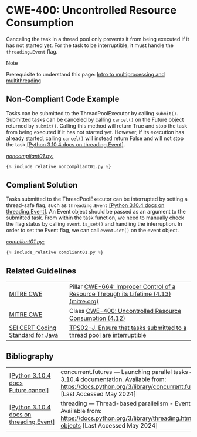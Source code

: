 # CWE-400: Uncontrolled Resource Consumption

Canceling the task in a thread pool only prevents it from being executed if it has not started yet. For the task to be interruptible, it must handle the `threading.Event` flag.

> [!NOTE]
> Prerequisite to understand this page:
> [Intro to multiprocessing and multithreading](../../Intro_to_multiprocessing_and_multithreading/readme.md)

## Non-Compliant Code Example

Tasks can be submitted to the ThreadPoolExecutor by calling `submit()`. Submitted tasks can be canceled by calling `cancel()` on the Future object returned by `submit()`. Calling this method will return True and stop the task from being executed if it has not started yet. However, if its execution has already started, calling `cancel()` will instead return  False and will not stop the task [[Python 3.10.4 docs on threading.Event]](https://docs.python.org/3/library/threading.html#event-objects).

[*noncompliant01.py:*](noncompliant01.py)

```python
{% include_relative noncompliant01.py %}
```

## Compliant Solution

Tasks submitted to the ThreadPoolExecutor can be interrupted by setting a thread-safe flag, such as `threading.Event`  [[Python 3.10.4 docs on threading.Event]](https://docs.python.org/3/library/threading.html#event-objects). An Event object should be passed as an argument to the submitted task. From within the task function, we need to manually check the flag status by calling `event.is_set()` and handling the interruption. In order to set the Event flag, we can call `event.set()` on the event object.

[*compliant01.py:*](compliant01.py)

```python
{% include_relative compliant01.py %}
```

## Related Guidelines

|||
|:---|:---|
|[MITRE CWE](http://cwe.mitre.org/)|Pillar [CWE-664: Improper Control of a Resource Through its Lifetime (4.13) (mitre.org)](https://cwe.mitre.org/data/definitions/664.html)|
|[MITRE CWE](http://cwe.mitre.org/)|Class [CWE-400: Uncontrolled Resource Consumption (4.12)](https://cwe.mitre.org/data/definitions/400.html)|
|[SEI CERT Coding Standard for Java](https://wiki.sei.cmu.edu/confluence/display/java/SEI+CERT+Oracle+Coding+Standard+for+Java)|[TPS02-J. Ensure that tasks submitted to a thread pool are interruptible](https://wiki.sei.cmu.edu/confluence/display/java/TPS02-J.+Ensure+that+tasks+submitted+to+a+thread+pool+are+interruptible)|

## Bibliography

|||
|:---|:---|
|[[Python 3.10.4 docs Future.cancel]](https://docs.python.org/3/library/concurrent.futures.html)|concurrent.futures — Launching parallel tasks — Python 3.10.4 documentation. Available from: <https://docs.python.org/3/library/concurrent.futures.html> \[Last Accessed May 2024]|
|[[Python 3.10.4 docs on threading.Event]](https://docs.python.org/3/library/threading.html#event-objects)|threading — Thread-based parallelism - Event Objects. Available from: <https://docs.python.org/3/library/threading.html#event-objects> \[Last Accessed May 2024]|
